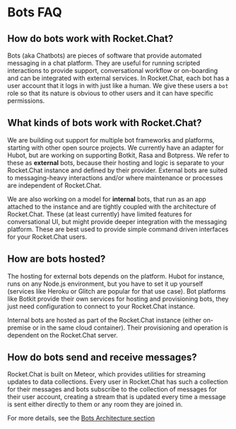 # Bots FAQ

## How do bots work with Rocket.Chat?

Bots (aka Chatbots) are pieces of software that provide automated messaging in a
chat platform. They are useful for running scripted interactions to provide
support, conversational workflow or on-boarding and can be integrated with
external services. In Rocket.Chat, each bot has a user account that it logs in
with just like a human. We give these users a `bot` role so that its nature is
obvious to other users and it can have specific permissions.

## What kinds of bots work with Rocket.Chat?

We are building out support for multiple bot frameworks and platforms, starting
with other open source projects. We currently have an adapter for Hubot, but are
working on supporting Botkit, Rasa and Botpress. We refer to these as
**external** bots, because their hosting and logic is separate to your
Rocket.Chat instance and defined by their provider. External bots are suited to
messaging-heavy  interactions and/or where maintenance or processes are
independent of Rocket.Chat.

We are also working on a model for **internal** bots, that run as an app
attached to the instance and are tightly coupled with the architecture of
Rocket.Chat. These (at least currently) have limited features for conversational
UI, but might provide deeper integration with the messaging platform. These are
best used to provide simple command driven interfaces for your Rocket.Chat
users.

## How are bots hosted?

The hosting for external bots depends on the platform. Hubot for instance, runs
on any Node.js environment, but you have to set it up yourself (services like
Heroku or Glitch are popular for that use case). Bot platforms like Botkit
provide their own services for hosting and provisioning bots, they just need
configuration to connect to your Rocket.Chat instance.

Internal bots are hosted as part of the Rocket.Chat instance (either on-premise
or in the same cloud container). Their provisioning and operation is dependent
on the Rocket.Chat server.

## How do bots send and receive messages?

Rocket.Chat is built on Meteor, which provides utilities for streaming updates
to data collections. Every user in Rocket.Chat has such a collection for their
messages and bots subscribe to the collection of messages for their user
account, creating a stream that is updated every time a message is sent either
directly to them or any room they are joined in.

For more details, see the [Bots Architecture section](../bots-architecture)
